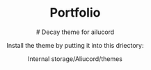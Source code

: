 <div align="center">
  <h1>Portfolio </h1># 
Decay theme for ailucord

Install the theme by putting it into this driectory:

Internal storage/Aliucord/themes

